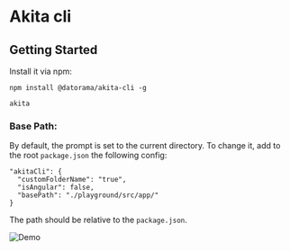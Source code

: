 # Akita cli

## Getting Started

Install it via npm:

```shell
npm install @datorama/akita-cli -g
```

```shell
akita
```

### Base Path:
By default, the prompt is set to the current directory.
To change it, add to the root `package.json` the following config:
```
"akitaCli": {
  "customFolderName": "true",
  "isAngular": false,
  "basePath": "./playground/src/app/"
}
```
The path should be relative to the `package.json`.

![Demo](https://media.giphy.com/media/dCDq5fL8AoldTz28L7/giphy.gif)
